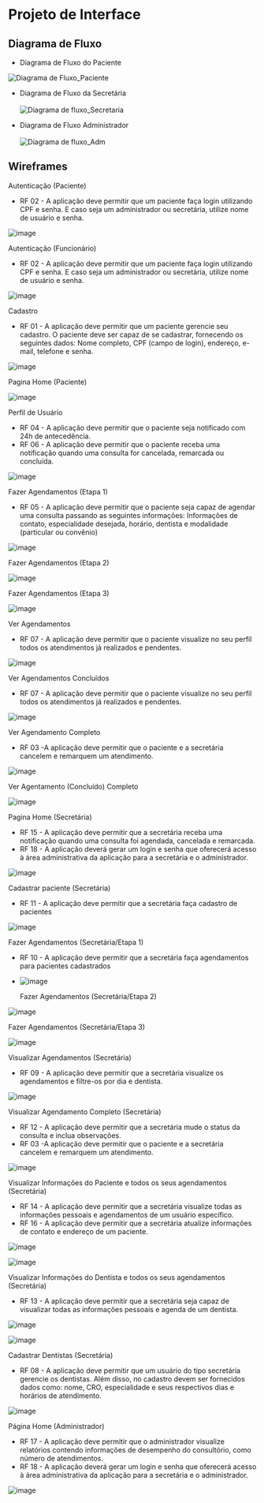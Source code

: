
# Projeto de Interface

## Diagrama de Fluxo<br>

- Diagrama de Fluxo do Paciente<br>

![Diagrama de Fluxo_Paciente](https://github.com/ICEI-PUC-Minas-PMV-ADS/pmv-ads-2024-1-e2-proj-int-t5-odontoschedule/assets/120148092/62398f97-9235-401b-9c00-08d5f6b0a5c4)

- Diagrama de Fluxo da Secretária<br><br>
![Diagrama de fluxo_Secretaria](https://github.com/ICEI-PUC-Minas-PMV-ADS/pmv-ads-2024-1-e2-proj-int-t5-odontoschedule/assets/120148092/eba46c72-eeaf-420f-9074-2ac873fef7c6)

- Diagrama de Fluxo Administrador<br><br>
![Diagrama de fluxo_Adm](https://github.com/ICEI-PUC-Minas-PMV-ADS/pmv-ads-2024-1-e2-proj-int-t5-odontoschedule/assets/120148092/0a8ff91a-5dd0-4598-a1ee-c67399983a79)



## Wireframes

  Autenticação (Paciente)
- RF 02 - A aplicação deve permitir que um paciente faça login utilizando CPF e senha. E caso seja um administrador ou secretária, utilize nome de usuário e senha.
  
![image](https://github.com/ICEI-PUC-Minas-PMV-ADS/pmv-ads-2024-1-e2-proj-int-t5-odontoschedule/assets/107414711/eeff759f-ec7e-4cec-9a02-e649a991c4a4)

  Autenticação (Funcionário)
- RF 02 - A aplicação deve permitir que um paciente faça login utilizando CPF e senha. E caso seja um administrador ou secretária, utilize nome de usuário e senha.
  
![image](https://github.com/ICEI-PUC-Minas-PMV-ADS/pmv-ads-2024-1-e2-proj-int-t5-odontoschedule/assets/107414711/de3b5be4-d009-4e2b-a074-819a064348a0)

  Cadastro
- RF 01 - A aplicação deve permitir que um paciente gerencie seu cadastro. O paciente deve ser capaz de se cadastrar, fornecendo os seguintes dados: Nome completo, CPF (campo de login), endereço, e-mail, telefone e senha.
  
![image](https://github.com/ICEI-PUC-Minas-PMV-ADS/pmv-ads-2024-1-e2-proj-int-t5-odontoschedule/assets/107414711/7dc5e794-0539-4a75-b144-90f5942af303)

  Pagina Home (Paciente)
  
![image](https://github.com/ICEI-PUC-Minas-PMV-ADS/pmv-ads-2024-1-e2-proj-int-t5-odontoschedule/assets/107414711/cf0694ea-fbd8-4ab0-9dee-5009dcdd46f9)

  Perfil de Usuário
- RF 04 - A aplicação deve permitir que o paciente seja notificado com 24h de antecedência.
- RF 06 - A aplicação deve permitir que o paciente receba uma notificação quando uma consulta for cancelada, remarcada ou concluída.
  
![image](https://github.com/ICEI-PUC-Minas-PMV-ADS/pmv-ads-2024-1-e2-proj-int-t5-odontoschedule/assets/57874746/1690fbeb-61d2-4fe3-bdd3-38018a04888d)

  Fazer Agendamentos (Etapa 1)
- RF 05 - A aplicação deve permitir que o paciente seja capaz de agendar uma consulta passando as seguintes informações: Informações de contato, especialidade desejada, horário, dentista e modalidade (particular ou convênio)
  
![image](https://github.com/ICEI-PUC-Minas-PMV-ADS/pmv-ads-2024-1-e2-proj-int-t5-odontoschedule/assets/107414711/5ae5b8fa-c794-4a5d-9b03-f8c5592e2103)

  Fazer Agendamentos (Etapa 2)

![image](https://github.com/ICEI-PUC-Minas-PMV-ADS/pmv-ads-2024-1-e2-proj-int-t5-odontoschedule/assets/107414711/61019168-8063-4555-9510-0aa0562402ed)


  Fazer Agendamentos (Etapa 3)
 
![image](https://github.com/ICEI-PUC-Minas-PMV-ADS/pmv-ads-2024-1-e2-proj-int-t5-odontoschedule/assets/107414711/dbaf1ba2-7225-4695-b960-16a3bafdaa42)

  Ver Agendamentos
- RF 07 - A aplicação deve permitir que o paciente visualize no seu perfil todos os atendimentos já realizados e pendentes.
  
![image](https://github.com/ICEI-PUC-Minas-PMV-ADS/pmv-ads-2024-1-e2-proj-int-t5-odontoschedule/assets/107414711/d06c02bc-3daa-46b2-917d-7c2afddadf6a)

  Ver Agendamentos Concluídos
- RF 07 - A aplicação deve permitir que o paciente visualize no seu perfil todos os atendimentos já realizados e pendentes.
  
![image](https://github.com/ICEI-PUC-Minas-PMV-ADS/pmv-ads-2024-1-e2-proj-int-t5-odontoschedule/assets/107414711/cfd98cd6-f4b3-4898-9200-ea10374d06c2)


  Ver Agendamento Completo
- RF 03 -A aplicação deve permitir que o paciente e a secretária cancelem e remarquem um atendimento.
  
![image](https://github.com/ICEI-PUC-Minas-PMV-ADS/pmv-ads-2024-1-e2-proj-int-t5-odontoschedule/assets/107414711/ea4b721c-2521-4eea-bd3a-d29d9135cb53)


  Ver Agentamento (Concluído) Completo
  
![image](https://github.com/ICEI-PUC-Minas-PMV-ADS/pmv-ads-2024-1-e2-proj-int-t5-odontoschedule/assets/107414711/1831c850-b9d7-4a9a-94d7-23a5dbd5c5a7)

  Pagina Home (Secretária)
- RF 15 - A aplicação deve permitir que a secretária receba uma notificação quando uma consulta foi agendada, cancelada e remarcada.
- RF 18 - A aplicação deverá gerar um login e senha que oferecerá acesso à área administrativa da aplicação para a secretária e o administrador.
  
![image](https://github.com/ICEI-PUC-Minas-PMV-ADS/pmv-ads-2024-1-e2-proj-int-t5-odontoschedule/assets/57874746/ff6a8713-25ad-4973-8e3a-8a8db7bc2f2f)

  Cadastrar paciente (Secretária)
- RF 11 - A aplicação deve permitir que a secretária faça cadastro de pacientes
  
![image](https://github.com/ICEI-PUC-Minas-PMV-ADS/pmv-ads-2024-1-e2-proj-int-t5-odontoschedule/assets/57874746/e52935ef-a692-49df-9870-7e8bacb45bda)

  Fazer Agendamentos (Secretária/Etapa 1)
- RF 10 - A aplicação deve permitir que a secretária faça agendamentos para pacientes cadastrados
- 
  ![image](https://github.com/ICEI-PUC-Minas-PMV-ADS/pmv-ads-2024-1-e2-proj-int-t5-odontoschedule/assets/57874746/e04cc819-f4bc-4b1e-af6f-09935ef7a683)

  Fazer Agendamentos (Secretária/Etapa 2)
  
![image](https://github.com/ICEI-PUC-Minas-PMV-ADS/pmv-ads-2024-1-e2-proj-int-t5-odontoschedule/assets/57874746/6d16d784-97c2-4ac6-b57c-eb8b6a4cc757)

  Fazer Agendamentos (Secretária/Etapa 3)
  
![image](https://github.com/ICEI-PUC-Minas-PMV-ADS/pmv-ads-2024-1-e2-proj-int-t5-odontoschedule/assets/57874746/e46752c6-76b3-4f48-af8c-39286a7414f8)

  Visualizar Agendamentos (Secretária)
- RF 09 - A aplicação deve permitir que a secretária visualize os agendamentos e filtre-os por dia e dentista.
  
![image](https://github.com/ICEI-PUC-Minas-PMV-ADS/pmv-ads-2024-1-e2-proj-int-t5-odontoschedule/assets/57874746/b920ba96-fe18-464c-981d-4623044f2b60)

  Visualizar Agendamento Completo (Secretária)
- RF 12 - A aplicação deve permitir que a secretária mude o status da consulta e inclua observações.
- RF 03 -A aplicação deve permitir que o paciente e a secretária cancelem e remarquem um atendimento.
  
![image](https://github.com/ICEI-PUC-Minas-PMV-ADS/pmv-ads-2024-1-e2-proj-int-t5-odontoschedule/assets/57874746/b86c8dea-448d-4786-a86b-b25a54b9e8e8)

  Visualizar Informações do Paciente e todos os seus agendamentos (Secretária)
- RF 14 - A aplicação deve permitir que a secretária visualize todas as informações pessoais e agendamentos de um usuário específico.
- RF 16 - A aplicação deve permitir que a secretária atualize informações de contato e endereço de um paciente.
 
![image](https://github.com/ICEI-PUC-Minas-PMV-ADS/pmv-ads-2024-1-e2-proj-int-t5-odontoschedule/assets/57874746/e475102a-ef0a-4b53-a0f1-db297bb0268c)

![image](https://github.com/ICEI-PUC-Minas-PMV-ADS/pmv-ads-2024-1-e2-proj-int-t5-odontoschedule/assets/57874746/d33a9b8c-7db5-40bc-9585-29d38222d73e)


  Visualizar Informações do Dentista e todos os seus agendamentos (Secretária)
- RF 13 - A aplicação deve permitir que a secretária seja capaz de visualizar todas as informações pessoais e agenda de um dentista.

![image](https://github.com/ICEI-PUC-Minas-PMV-ADS/pmv-ads-2024-1-e2-proj-int-t5-odontoschedule/assets/57874746/78a7efee-1f85-4cad-8fc8-f34302774cae)

![image](https://github.com/ICEI-PUC-Minas-PMV-ADS/pmv-ads-2024-1-e2-proj-int-t5-odontoschedule/assets/57874746/cf60c927-092f-4b66-a4fa-90862c8db3bf)


Cadastrar Dentistas (Secretária)
- RF 08 - A aplicação deve permitir que um usuário do tipo secretária gerencie os dentistas. Além disso, no cadastro devem ser fornecidos dados como: nome, CRO, especialidade e seus respectivos dias e horários de atendimento.
  
![image](https://github.com/ICEI-PUC-Minas-PMV-ADS/pmv-ads-2024-1-e2-proj-int-t5-odontoschedule/assets/57874746/932deab3-a0a4-4bd9-b388-dd95a8004f8f)

  Página Home (Administrador)
- RF 17 - A aplicação deve permitir que o administrador visualize relatórios contendo informações de desempenho do consultório, como número de atendimentos.
- RF 18 - A aplicação deverá gerar um login e senha que oferecerá acesso à área administrativa da aplicação para a secretária e o administrador.

![image](https://github.com/ICEI-PUC-Minas-PMV-ADS/pmv-ads-2024-1-e2-proj-int-t5-odontoschedule/assets/57874746/e1ae5299-c1b7-4a1f-9d0f-5ba509d5ff5c)














